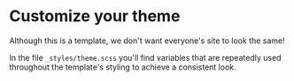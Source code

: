 # Customize your theme

Although this is a template, we don't want everyone's site to look the same!

In the file `_styles/theme.scss` you'll find variables that are repeatedly used throughout the template's styling to achieve a consistent look.
